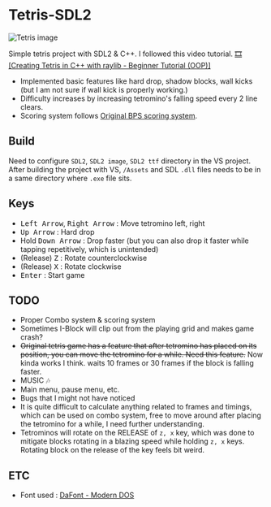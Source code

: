 # Tetris-SDL2

![Tetris image](https://i.imgur.com/8w5VpdC.png)

Simple tetris project with SDL2 & C++.
I followed this video tutorial. [🎞 [Creating Tetris in C++ with raylib - Beginner Tutorial (OOP)]](https://youtu.be/wVYKG_ch4yM)

- Implemented basic features like hard drop, shadow blocks, wall kicks (but I am not sure if wall kick is properly working.)
- Difficulty increases by increasing tetromino's falling speed every 2 line clears.
- Scoring system follows [Original BPS scoring system](https://tetris.wiki/Scoring#Recent_guideline_compatible_games).

## Build
Need to configure `SDL2`, `SDL2 image`, `SDL2 ttf` directory in the VS project.
After building the project with VS, `/Assets` and SDL `.dll` files needs to be in a same directory where `.exe` file sits.

## Keys
- <kbd>Left Arrow</kbd>, <kbd>Right Arrow</kbd> : Move tetromino left, right
- <kbd>Up Arrow</kbd> : Hard drop
- Hold <kbd>Down Arrow</kbd> : Drop faster (but you can also drop it faster while tapping repetitively, which is unintended)
- (Release) <kbd>Z</kbd> : Rotate counterclockwise
- (Release) <kbd>X</kbd> : Rotate clockwise
- <kbd>Enter</kbd> : Start game

## TODO
- Proper Combo system & scoring system
- Sometimes I-Block will clip out from the playing grid and makes game crash?
- ~~Original tetris game has a feature that after tetromino has placed on its position, you can move the tetromino for a while. Need this feature.~~ Now kinda works I think. waits 10 frames or 30 frames if the block is falling faster.
- MUSIC 🎶
- Main menu, pause menu, etc.
- Bugs that I might not have noticed
- It is quite difficult to calculate anything related to frames and timings, which can be used on combo system, free to move around after placing the tetromino for a while, I need further understanding.
- Tetrominos will rotate on the RELEASE of `z, x` key, which was done to mitigate blocks rotating in a blazing speed while holding `z, x` keys. Rotating block on the release of the key feels bit weird.

## ETC
- Font used : [DaFont - Modern DOS](https://www.dafont.com/modern-dos.font)
